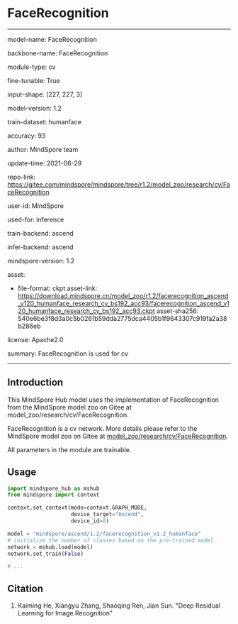 # FaceRecognition

---

model-name: FaceRecognition

backbone-name: FaceRecognition

module-type: cv

fine-tunable: True

input-shape: [227, 227, 3]

model-version: 1.2

train-dataset: humanface

accuracy: 93

author: MindSpore team

update-time: 2021-06-29

repo-link: <https://gitee.com/mindspore/mindspore/tree/r1.2/model_zoo/research/cv/FaceRecognition>

user-id: MindSpore

used-for: inference

train-backend: ascend

infer-backend: ascend

mindspore-version: 1.2

asset:

-
    file-format: ckpt
    asset-link: <https://download.mindspore.cn/model_zoo/r1.2/facerecognition_ascend_v120_humanface_research_cv_bs192_acc93/facerecognition_ascend_v120_humanface_research_cv_bs192_acc93.ckpt>
    asset-sha256: 540e6be3f8d3a0c5b0261b59dda2775dca4405b1f9643307c919fa2a38b286eb

license: Apache2.0

summary: FaceRecognition is used for cv

---

## Introduction

This MindSpore Hub model uses the implementation of FaceRecognition from the MindSpore model zoo on Gitee at model_zoo/research/cv/FaceRecognition.

FaceRecognition is a cv network. More details please refer to the MindSpore model zoo on Gitee at [model_zoo/research/cv/FaceRecognition](https://gitee.com/mindspore/mindspore/blob/r1.2/model_zoo/research/cv/FaceRecognition/README.md).

All parameters in the module are trainable.

## Usage

```python
import mindspore_hub as mshub
from mindspore import context

context.set_context(mode=context.GRAPH_MODE,
                    device_target="Ascend",
                    device_id=0)

model = "mindspore/ascend/1.2/facerecognition_v1.2_humanface"
# initialize the number of classes based on the pre-trained model
network = mshub.load(model)
network.set_train(False)

# ...
```

## Citation

1. Kaiming He, Xiangyu Zhang, Shaoqing Ren, Jian Sun. "Deep Residual Learning for Image Recognition"
